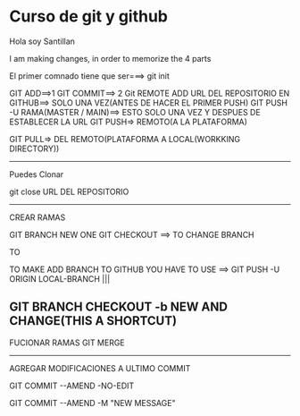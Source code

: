 # Curso de git y github


Hola soy Santillan
 
I am making changes, in order to memorize the 4 parts 

El primer comnado tiene que ser===>
git init

GIT ADD==>1
GIT COMMIT==> 2
Git REMOTE ADD  URL DEL REPOSITORIO EN GITHUB==> SOLO UNA VEZ(ANTES DE HACER EL PRIMER PUSH)
GIT PUSH -U RAMA(MASTER / MAIN)==> ESTO SOLO UNA VEZ Y DESPUES DE ESTABLECER LA URL
GIT PUSH=> REMOTO(A LA PLATAFORMA)

GIT PULL=> DEL REMOTO(PLATAFORMA A LOCAL(WORKKING DIRECTORY))

--------------------------------
Puedes Clonar

git close URL DEL REPOSITORIO

--------------------------
CREAR RAMAS 


GIT BRANCH NEW ONE
GIT CHECKOUT ==> TO CHANGE BRANCH

TO

TO MAKE ADD BRANCH TO GITHUB YOU HAVE TO USE ==>
GIT PUSH -U ORIGIN LOCAL-BRANCH
|||

GIT BRANCH CHECKOUT -b NEW AND CHANGE(THIS A SHORTCUT)
---------------------------------------

FUCIONAR RAMAS
GIT MERGE 


--------------------------
AGREGAR MODIFICACIONES A ULTIMO COMMIT

GIT COMMIT --AMEND -NO-EDIT

GIT COMMIT --AMEND -M "NEW MESSAGE"


